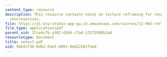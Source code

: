 ```yaml
---
content_type: resource
description: This resource contains notes on lecture reframing for resolving intractable
  controversies.
file: https://ol-ocw-studio-app-qa.s3.amazonaws.com/courses/11-965-reflective-practice-an-approach-for-expanding-your-learning-frontiers-january-iap-2007/96b41f460d0264e50d010e822b82f4ad_notes7.pdf
file_type: application/pdf
parent_uid: 37ce4cfb-a382-d3b9-c7ad-12575988b2a0
resourcetype: Document
title: notes7.pdf
uid: 96b41f46-0d02-64e5-0d01-0e822b82f4ad
---
```

